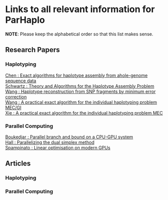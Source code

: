 # Links to all relevant information for ParHaplo

__NOTE__: Please keep the alphabetical order so that this list makes sense.

<!--- Add in the following form (omit <>) [<Author last name> <Paper title>](link) --->
## Research Papers

### Haplotyping
[Chen : Exact algorithms for haplotype assembly from ahole-genome sequence
data](http://bioinformatics.oxfordjournals.org/content/26/12/i183.full.pdf+html)  
[Schwartz : Theory and Algorithms for the Haplotype Assembly
Problem](http://www.ims.cuhk.edu.hk/~cis/2010.1/CIS_10_1_02.pdf)  
[Wang : Haplotype reconstruction from SNP fragments by minimum error
correction](http://bioinformatics.oxfordjournals.org/content/21/10/2456.full.pdf+html)  
[Wang : A practical exact algorithm for the individual haplotyping problem
MEC/GI](http://link.springer.com/article/10.1007%2Fs00453-009-9288-1#page-1)  
[Xie : A practical exact algorithm for the individual haplotyping problem
MEC](http://ieeexplore.ieee.org/xpl/login.jsp?tp=&arnumber=4548638&url=http%3A%2F%2Fieeexplore.ieee.org%2Fxpls%2Fabs_all.jsp%3Farnumber%3D4548638)

### Parallel Computing

[Boukedjar : Parallel branch and bound on a CPU-GPU
system](http://projects.laas.fr/NVIDIAacademic/published.pdf)  
[Hall : Parallelizing the dual simplex method](http://arxiv.org/abs/1503.01889)  
[Spampinato : Linear optimisation on modern GPUs](http://www.idi.ntnu.no/~elster/pubs/ipdps09-lin-prog.pdf)  

<!-- Add in the following form (omit <>) [<Article title>](link) --->
## Articles 

### Haplotyping

### Parallel Computing

